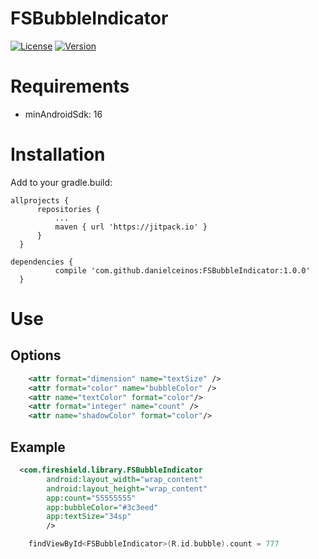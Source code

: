 # FSBubbleIndicator

[![License](https://img.shields.io/badge/license-MIT-blue.svg)](https://github.com/danielceinos/FSBubbleIndicator/blob/master/LICENSE.md)
[![Version](https://img.shields.io/badge/jitpack-1.0.0-green.svg)](https://jitpack.io/#danielceinos/FSBubbleIndicator/1.0.0)

# Requirements

- minAndroidSdk: 16

# Installation
  
  Add to your gradle.build:
  ```
  allprojects {
		repositories {
			...
			maven { url 'https://jitpack.io' }
		}
	}
  ```
  ```
  dependencies {
	        compile 'com.github.danielceinos:FSBubbleIndicator:1.0.0'
	}
  ```
# Use

## Options

```xml
    <attr format="dimension" name="textSize" />
    <attr format="color" name="bubbleColor" />
    <attr name="textColor" format="color"/>
    <attr format="integer" name="count" />
    <attr name="shadowColor" format="color"/>
```

## Example

```xml
  <com.fireshield.library.FSBubbleIndicator
        android:layout_width="wrap_content"
        android:layout_height="wrap_content"
        app:count="55555555"
        app:bubbleColor="#3c3eed"
        app:textSize="34sp"
        />
```

```kotlin
	findViewById<FSBubbleIndicator>(R.id.bubble).count = 777
```